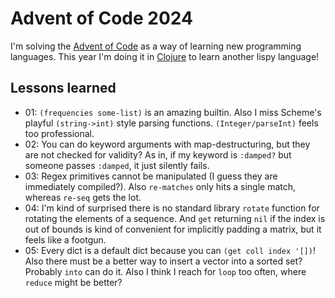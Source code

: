# Advent of Code 2024

I'm solving the [Advent of Code](https://adventofcode.com/) as a way of learning new programming languages. This year I'm doing it in [Clojure](https://www.clojure.org/) to learn another lispy language!

## Lessons learned

- 01: `(frequencies some-list)` is an amazing builtin. Also I miss Scheme's playful `(string->int)` style parsing functions. `(Integer/parseInt)` feels too professional.
- 02: You can do keyword arguments with map-destructuring, but they are not checked for validity? As in, if my keyword is `:damped?` but someone passes `:damped`, it just silently fails.
- 03: Regex primitives cannot be manipulated (I guess they are immediately compiled?). Also `re-matches` only hits a single match, whereas `re-seq` gets the lot.
- 04: I'm kind of surprised there is no standard library `rotate` function for rotating the elements of a sequence. And `get` returning `nil` if the index is out of bounds is kind of convenient for implicitly padding a matrix, but it feels like a footgun.
- 05: Every dict is a default dict because you can `(get coll index '[])`! Also there must be a better way to insert a vector into a sorted set? Probably `into` can do it. Also I think I reach for `loop` too often, where `reduce` might be better?
